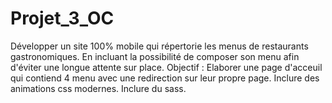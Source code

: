 # Projet_3_OC
Développer un site 100% mobile qui répertorie les menus de restaurants gastronomiques. En incluant la possibilité de composer son menu afin d'éviter une longue attente sur place. Objectif : Elaborer une page d'acceuil qui contiend 4 menu avec une redirection sur leur propre page. Inclure des animations css modernes. Inclure du sass.
